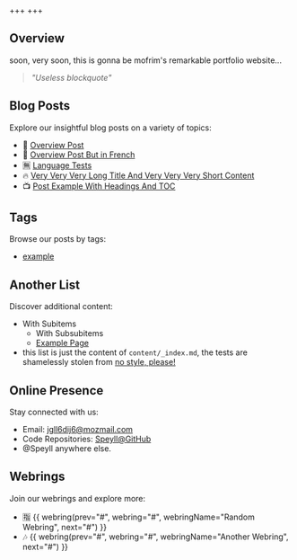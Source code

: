 +++
+++

## Overview

soon, very soon, this is gonna be mofrim's remarkable portfolio website...

> *"Useless blockquote"*

## Blog Posts

Explore our insightful blog posts on a variety of topics:

- 🥣 [Overview Post](./blog/overview-post)
- 🥣 [Overview Post But in French](./fr/blog/overview-post)
- 🈚 [Language Tests](./blog/language-tests)
- 🔥 [Very Very Very Long Title And Very Very Very Short Content](./blog/very-very-very-long-title-and-very-very-very-short-content)
- 📺 [Post Example With Headings And TOC](./blog/post-example-with-headings-and-toc)

## Tags

Browse our posts by tags:

- [example](./tags/example)

## Another List

Discover additional content:

- With Subitems
  - With Subsubitems
  - [Example Page](./about)
- this list is just the content of `content/_index.md`, the tests are shamelessly stolen from [no style, please!](https://www.getzola.org/themes/no-style-please/)

## Online Presence

Stay connected with us:

- Email: [jgll6dij6@mozmail.com](mailto:jgll6dij6@mozmail.com)
- Code Repositories: [Speyll@GitHub](https://github.com/Speyll)
- @Speyll anywhere else.

## Webrings

Join our webrings and explore more:

- 🈯 {{ webring(prev="#", webring="#", webringName="Random Webring", next="#") }}
- 🎶 {{ webring(prev="#", webring="#", webringName="Another Webring", next="#") }}
